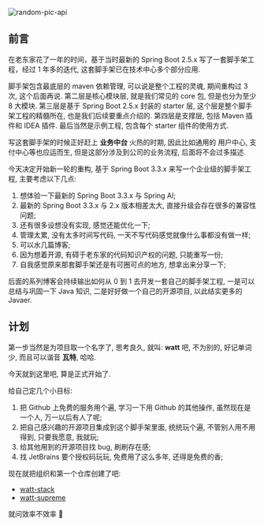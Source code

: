 <!-- markdownlint-disable-next-line MD033 -->
<meta name="referrer" content="no-referrer"/>

![random-pic-api](https://api.dong4j.ink:1024/cover?spm={{spm}})

## 前言

在老东家花了一年的时间，基于当时最新的 Spring Boot 2.5.x 写了一套脚手架工程，经过 1 年多的迭代, 这套脚手架已在技术中心多个部分应用.

脚手架包含最底层的 maven 依赖管理, 可以说是整个工程的灵魂, 期间重构过 3 次, 这个后面再说.
第二层是核心模块层, 就是我们常见的 core 包, 但是也分为至少 8 大模块.
第三层是基于 Spring Boot 2.5.x 封装的 starter 层, 这个层是整个脚手架工程的精髓所在, 也是我们后续要重点介绍的.
第四层是支撑层, 包括 Maven 插件和 IDEA 插件.
最后当然是示例工程, 包含每个 starter 组件的使用方式.

写这套脚手架的时候正好赶上 **业务中台** 火热的时期, 因此比如通用的 用户中心, 支付中心等也应运而生, 但是这部分涉及到公司的业务流程, 后面将不会过多描述.

今天决定开始新一轮的重构, 基于 Spring Boot 3.3.x 来写一个企业级的脚手架工程, 主要考虑以下几点:

1. 想体验一下最新的 Spring Boot 3.3.x 与 Spring AI;
2. 最新的 Spring Boot 3.3.x 与 2.x 版本相差太大, 直接升级会存在很多的兼容性问题;
3. 还有很多设想没有实现, 感觉还能优化一下;
4. 管理太累, 没有太多时间写代码, 一天不写代码感觉就像什么事都没有做一样;
5. 可以水几篇博客;
6. 因为想着开源, 有碍于老东家的代码知识产权的问题, 只能重写一份;
7. 自我感觉原来那套脚手架还是有可圈可点的地方, 想拿出来分享一下;

后面的系列博客会持续输出如何从 0 到 1 去开发一套自己的脚手架工程, 一是可以总结与巩固一下 Java 知识, 二是好好做一个自己的开源项目, 以此结实更多的 Javaer.

## 计划

第一步当然是为项目取一个名字了, 思考良久, 就叫: **watt** 吧, 不为别的, 好记单词少, 而且可以谐音 **瓦特**, 哈哈.

今天就到这里吧, 算是正式开始了.

给自己定几个小目标:

1. 把 Github 上免费的服务用个遍, 学习一下用 Github 的其他操作, 虽然现在是一个人, 万一以后有人了呢;
2. 把自己感兴趣的开源项目集成到这个脚手架里面, 统统玩个遍, 不管别人用不用得到, 只要我愿意, 我就玩;
3. 给其他用到的开源项目找 bug, 刷刷存在感;
4. 找 JetBrains 要个授权码玩玩, 免费用了这么多年, 还得是免费的香;

现在就把组织和第一个仓库创建了吧:

- [watt-stack](https://github.com/watt-stack)
- [watt-supreme](https://github.com/watt-stack/watt-supreme)

就问效率不效率 🥳